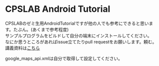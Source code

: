 # CPSLAB Android Tutorial
CPSLABのゼミ生用AndroidTutorialですが他の人でも参考にできると思います。たぶん。(あくまで参考程度)  
サンプルプログラムをビルドして自分の端末にインストールしてください。  
なにか思うところがあればissue立てたりpull requestをお願いします。頼む。  
講義資料は[こちら](doc/document.md)

google_maps_api.xmlは自分で取得して設定してください。
